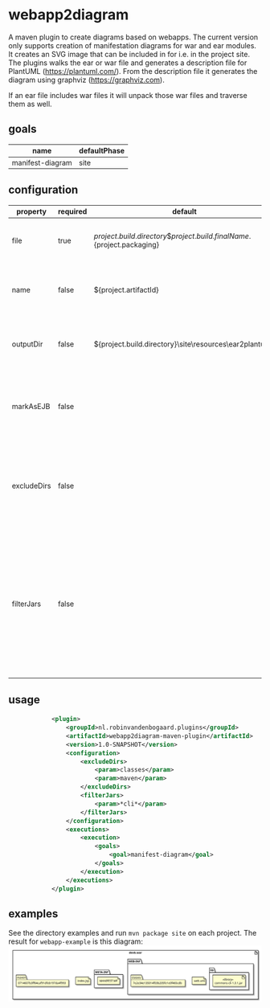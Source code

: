 # webapp2diagram

A maven plugin to create diagrams based on webapps. The current version only supports creation of manifestation diagrams for war and ear modules.
It creates an SVG image that can be included in for i.e. in the project site. The plugins walks the ear or war file and generates a description file for PlantUML (https://plantuml.com/). From the description file it generates the diagram using graphviz (https://graphviz.com).

If an ear file includes war files it will unpack those war files and traverse them as well.

## goals
name | defaultPhase
--- | ---
manifest-diagram | site

## configuration
property | required | default | description 
--- | --- | --- | ---
file | true | ${project.build.directory}\${project.build.finalName}.${project.packaging} | The file to generate a plantUML manifestation diagram for.
name | false | ${project.artifactId} | The name of the file the generated manifestation diagram will receive.
outputDir | false | ${project.build.directory}\site\resources\ear2plantuml\ | The target directory where the manifestation diagram will be stored.
markAsEJB | false |  | Haven't had time to figure out ejb detection. For now let the users mark jar files as such.
excludeDirs | false |  | Not all folders are interesting to include in the diagram. I.e. classes. List directories here that will not be traversed.
filterJars | false |  | List with wildcard expression (i.e. "commons-*" that will be matched against jar files (without extension). It will be included if the jar file matches one of the wildcard expressions.

## usage
```xml
            <plugin>
                <groupId>nl.robinvandenbogaard.plugins</groupId>
                <artifactId>webapp2diagram-maven-plugin</artifactId>
                <version>1.0-SNAPSHOT</version>
                <configuration>
                    <excludeDirs>
                        <param>classes</param>
                        <param>maven</param>
                    </excludeDirs>
                    <filterJars>
                        <param>*cli*</param>
                    </filterJars>
                </configuration>
                <executions>
                    <execution>
                        <goals>
                            <goal>manifest-diagram</goal>
                        </goals>
                    </execution>
                </executions>
            </plugin>
```

## examples
See the directory examples and run `mvn package site` on each project. The result for `webapp-example` is this diagram:
![Manifestation diagram for webapp-example.](https://github.com/robinvandenbogaard/webapp2diagram/blob/master/docs/webapp2diagram-simple-war-example.svg "Manifestation diagram for webapp-example.")
